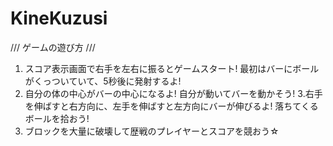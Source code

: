 # KineKuzusi

/// ゲームの遊び方 ///
1. スコア表示画面で右手を左右に振るとゲームスタート! 最初はバーにボールがくっついていて、5秒後に発射するよ!
2. 自分の体の中心がバーの中心になるよ! 自分が動いてバーを動かそう!
3.右手を伸ばすと右方向に、左手を伸ばすと左方向にバーが伸びるよ! 落ちてくるボールを拾おう!
4. ブロックを大量に破壊して歴戦のプレイヤーとスコアを競おう☆
